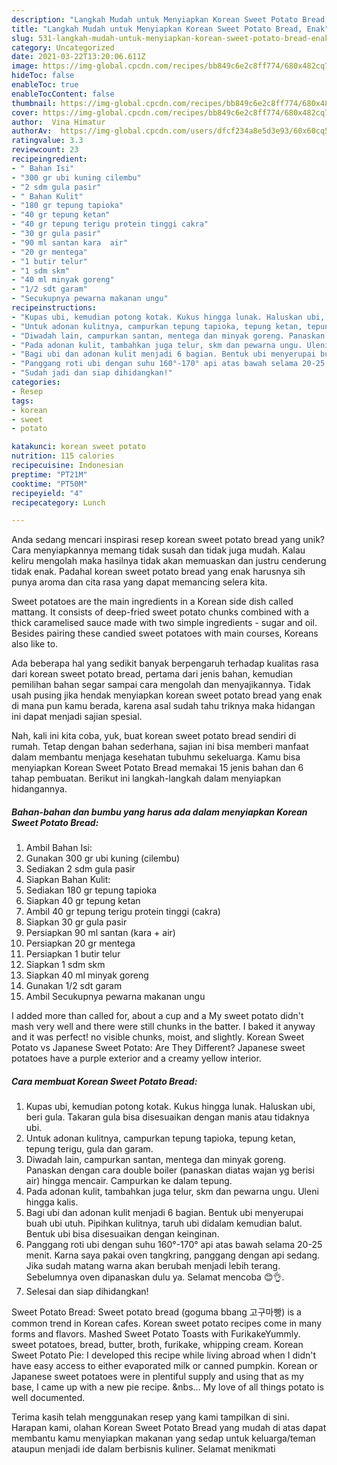 ```yaml
---
description: "Langkah Mudah untuk Menyiapkan Korean Sweet Potato Bread, Enak"
title: "Langkah Mudah untuk Menyiapkan Korean Sweet Potato Bread, Enak"
slug: 531-langkah-mudah-untuk-menyiapkan-korean-sweet-potato-bread-enak
category: Uncategorized
date: 2021-03-22T13:20:06.611Z
image: https://img-global.cpcdn.com/recipes/bb849c6e2c8ff774/680x482cq70/korean-sweet-potato-bread-foto-resep-utama.jpg
hideToc: false
enableToc: true
enableTocContent: false
thumbnail: https://img-global.cpcdn.com/recipes/bb849c6e2c8ff774/680x482cq70/korean-sweet-potato-bread-foto-resep-utama.jpg
cover: https://img-global.cpcdn.com/recipes/bb849c6e2c8ff774/680x482cq70/korean-sweet-potato-bread-foto-resep-utama.jpg
author:  Vina Himatur
authorAv:  https://img-global.cpcdn.com/users/dfcf234a8e5d3e93/60x60cq50/avatar.jpg
ratingvalue: 3.3
reviewcount: 23
recipeingredient:
- " Bahan Isi"
- "300 gr ubi kuning cilembu"
- "2 sdm gula pasir"
- " Bahan Kulit"
- "180 gr tepung tapioka"
- "40 gr tepung ketan"
- "40 gr tepung terigu protein tinggi cakra"
- "30 gr gula pasir"
- "90 ml santan kara  air"
- "20 gr mentega"
- "1 butir telur"
- "1 sdm skm"
- "40 ml minyak goreng"
- "1/2 sdt garam"
- "Secukupnya pewarna makanan ungu"
recipeinstructions:
- "Kupas ubi, kemudian potong kotak. Kukus hingga lunak. Haluskan ubi, beri gula. Takaran gula bisa disesuaikan dengan manis atau tidaknya ubi."
- "Untuk adonan kulitnya, campurkan tepung tapioka, tepung ketan, tepung terigu, gula dan garam."
- "Diwadah lain, campurkan santan, mentega dan minyak goreng. Panaskan dengan cara double boiler (panaskan diatas wajan yg berisi air) hingga mencair. Campurkan ke dalam tepung."
- "Pada adonan kulit, tambahkan juga telur, skm dan pewarna ungu. Uleni hingga kalis."
- "Bagi ubi dan adonan kulit menjadi 6 bagian. Bentuk ubi menyerupai buah ubi utuh. Pipihkan kulitnya, taruh ubi didalam kemudian balut. Bentuk ubi bisa disesuaikan dengan keinginan."
- "Panggang roti ubi dengan suhu 160°-170° api atas bawah selama 20-25 menit. Karna saya pakai oven tangkring, panggang dengan api sedang. Jika sudah matang warna akan berubah menjadi lebih terang. Sebelumnya oven dipanaskan dulu ya. Selamat mencoba 😊👌."
- "Sudah jadi dan siap dihidangkan!"
categories:
- Resep
tags:
- korean
- sweet
- potato

katakunci: korean sweet potato 
nutrition: 115 calories
recipecuisine: Indonesian
preptime: "PT21M"
cooktime: "PT50M"
recipeyield: "4"
recipecategory: Lunch

---
```



Anda sedang mencari inspirasi resep korean sweet potato bread yang unik? Cara menyiapkannya memang tidak susah dan tidak juga mudah. Kalau keliru mengolah maka hasilnya tidak akan memuaskan dan justru cenderung tidak enak. Padahal korean sweet potato bread yang enak harusnya sih punya aroma dan cita rasa yang dapat memancing selera kita.


Sweet potatoes are the main ingredients in a Korean side dish called mattang. It consists of deep-fried sweet potato chunks combined with a thick caramelised sauce made with two simple ingredients - sugar and oil. Besides pairing these candied sweet potatoes with main courses, Koreans also like to.

Ada beberapa hal yang sedikit banyak berpengaruh terhadap kualitas rasa dari korean sweet potato bread, pertama dari jenis bahan, kemudian pemilihan bahan segar sampai cara mengolah dan menyajikannya. Tidak usah pusing jika hendak menyiapkan korean sweet potato bread yang enak di mana pun kamu berada, karena asal sudah tahu triknya maka hidangan ini dapat menjadi sajian spesial.


Nah, kali ini kita coba, yuk, buat korean sweet potato bread sendiri di rumah. Tetap dengan bahan sederhana, sajian ini bisa memberi manfaat dalam membantu menjaga kesehatan tubuhmu sekeluarga. Kamu bisa menyiapkan Korean Sweet Potato Bread memakai 15 jenis bahan dan 6 tahap pembuatan. Berikut ini langkah-langkah dalam menyiapkan hidangannya.

<!--inarticleads1-->

##### Bahan-bahan dan bumbu yang harus ada dalam menyiapkan Korean Sweet Potato Bread:

1. Ambil  Bahan Isi:
1. Gunakan 300 gr ubi kuning (cilembu)
1. Sediakan 2 sdm gula pasir
1. Siapkan  Bahan Kulit:
1. Sediakan 180 gr tepung tapioka
1. Siapkan 40 gr tepung ketan
1. Ambil 40 gr tepung terigu protein tinggi (cakra)
1. Siapkan 30 gr gula pasir
1. Persiapkan 90 ml santan (kara + air)
1. Persiapkan 20 gr mentega
1. Persiapkan 1 butir telur
1. Siapkan 1 sdm skm
1. Siapkan 40 ml minyak goreng
1. Gunakan 1/2 sdt garam
1. Ambil Secukupnya pewarna makanan ungu


I added more than called for, about a cup and a My sweet potato didn&#39;t mash very well and there were still chunks in the batter. I baked it anyway and it was perfect! no visible chunks, moist, and slightly. Korean Sweet Potato vs Japanese Sweet Potato: Are They Different? Japanese sweet potatoes have a purple exterior and a creamy yellow interior. 

<!--inarticleads2-->

##### Cara membuat Korean Sweet Potato Bread:

1. Kupas ubi, kemudian potong kotak. Kukus hingga lunak. Haluskan ubi, beri gula. Takaran gula bisa disesuaikan dengan manis atau tidaknya ubi.
1. Untuk adonan kulitnya, campurkan tepung tapioka, tepung ketan, tepung terigu, gula dan garam.
1. Diwadah lain, campurkan santan, mentega dan minyak goreng. Panaskan dengan cara double boiler (panaskan diatas wajan yg berisi air) hingga mencair. Campurkan ke dalam tepung.
1. Pada adonan kulit, tambahkan juga telur, skm dan pewarna ungu. Uleni hingga kalis.
1. Bagi ubi dan adonan kulit menjadi 6 bagian. Bentuk ubi menyerupai buah ubi utuh. Pipihkan kulitnya, taruh ubi didalam kemudian balut. Bentuk ubi bisa disesuaikan dengan keinginan.
1. Panggang roti ubi dengan suhu 160°-170° api atas bawah selama 20-25 menit. Karna saya pakai oven tangkring, panggang dengan api sedang. Jika sudah matang warna akan berubah menjadi lebih terang. Sebelumnya oven dipanaskan dulu ya. Selamat mencoba 😊👌.
1. Selesai dan siap dihidangkan!

Sweet Potato Bread: Sweet potato bread (goguma bbang 고구마빵) is a common trend in Korean cafes. Korean sweet potato recipes come in many forms and flavors. Mashed Sweet Potato Toasts with FurikakeYummly. sweet potatoes, bread, butter, broth, furikake, whipping cream. Korean Sweet Potato Pie: I developed this recipe while living abroad when I didn&#39;t have easy access to either evaporated milk or canned pumpkin. Korean or Japanese sweet potatoes were in plentiful supply and using that as my base, I came up with a new pie recipe. &amp;nbs… My love of all things potato is well documented. 

Terima kasih telah menggunakan resep yang kami tampilkan di sini. Harapan kami, olahan Korean Sweet Potato Bread yang mudah di atas dapat membantu kamu menyiapkan makanan yang sedap untuk keluarga/teman ataupun menjadi ide dalam berbisnis kuliner. Selamat menikmati
